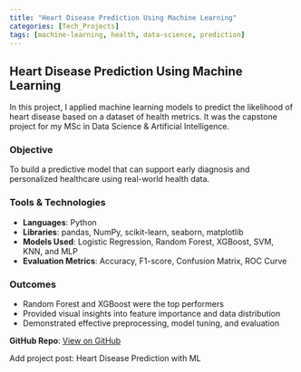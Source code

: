 ```yaml
---
title: "Heart Disease Prediction Using Machine Learning"
categories: [Tech_Projects]
tags: [machine-learning, health, data-science, prediction]
---
```


## Heart Disease Prediction Using Machine Learning

In this project, I applied machine learning models to predict the likelihood of heart disease based on a dataset of health metrics. It was the capstone project for my MSc in Data Science & Artificial Intelligence.

###  Objective
To build a predictive model that can support early diagnosis and personalized healthcare using real-world health data.

###  Tools & Technologies
- **Languages**: Python
- **Libraries**: pandas, NumPy, scikit-learn, seaborn, matplotlib
- **Models Used**: Logistic Regression, Random Forest, XGBoost, SVM, KNN, and MLP
- **Evaluation Metrics**: Accuracy, F1-score, Confusion Matrix, ROC Curve

###  Outcomes
- Random Forest and XGBoost were the top performers
- Provided visual insights into feature importance and data distribution
- Demonstrated effective preprocessing, model tuning, and evaluation

 **GitHub Repo**: [View on GitHub](https://github.com/havilahose/heart-disease-prediction-ml)

Add project post: Heart Disease Prediction with ML

